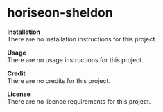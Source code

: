 # horiseon-sheldon

<!--This is my first Readme created using Markdown-->   
**Installation**   
There are no installation instructions for this project.   

**Usage**   
There are no usage instructions for this project.

**Credit**   
There are no credits for this project.

**License**   
There are no licence requirements for this project.  

